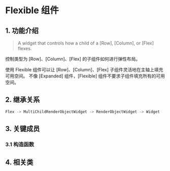 # Flexible 组件
## 1. 功能介绍
> A widget that controls how a child of a [Row], [Column], or [Flex] flexes.

控制类型为 [Row]、[Column]、[Flex] 的子组件如何进行弹性布局。

使用 Flexible 组件可以让 [Row]、[Column]、[Flex] 子组件灵活地在主轴上填充可用空间。
不像 [Expanded] 组件，[Flexible] 组件不要求子组件填充所有的可用空间。

## 2. 继承关系
```dart
Flex -> MultiChildRenderObjectWidget -> RenderObjectWidget -> Widget
```

## 3. 关键成员
### 3.1 构造函数

## 4. 相关类
